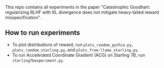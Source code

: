 This repo contains all experiments in the paper "Catastrophic Goodhart: regularizing RLHF with KL divergence does not mitigate heavy-tailed reward misspecification".

## How to run experiments


* To plot distributions of reward, run `plots_random_pythia.py`, `plots_random_starling.py`, and `plots_from-llama_starling.py`.
* To run Accelerated Coordinate Gradient (ACG) on Starling 7B, run `starling7bexperiment.py`.